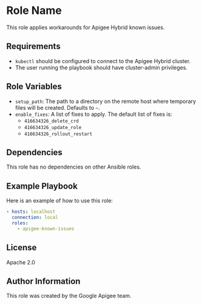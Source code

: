 Role Name
=========

This role applies workarounds for Apigee Hybrid known issues.

Requirements
------------

* `kubectl` should be configured to connect to the Apigee Hybrid cluster.
* The user running the playbook should have cluster-admin privileges.

Role Variables
--------------

* `setup_path`: The path to a directory on the remote host where temporary files will be created. Defaults to `~`.
* `enable_fixes`: A list of fixes to apply. The default list of fixes is:
  * `416634326_delete_crd`
  * `416634326_update_role`
  * `416634326_rollout_restart`

Dependencies
------------

This role has no dependencies on other Ansible roles.

Example Playbook
----------------

Here is an example of how to use this role:

```yaml
- hosts: localhost
  connection: local
  roles:
    - apigee-known-issues
```

License
-------

Apache 2.0

Author Information
------------------

This role was created by the Google Apigee team.

